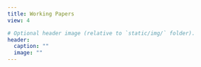 ```yaml
---
title: Working Papers
view: 4

# Optional header image (relative to `static/img/` folder).
header:
  caption: ""
  image: ""
---
```


